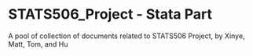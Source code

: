 # STATS506_Project - Stata Part
A pool of collection of documents related to STATS506 Project, by Xinye, Matt, Tom, and Hu
